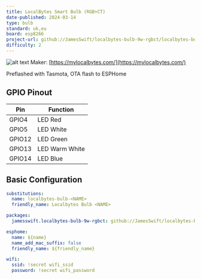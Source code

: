 ```yaml
---
title: LocalBytes Smart Bulb (RGB+CT)
date-published: 2024-03-14
type: bulb
standard: uk,eu
board: esp8266
project-url: github://JamesSwift/localbytes-bulb-9w-rgbct/localbytes-bulb-9w-rgbct.yaml
difficulty: 2
---
```


![alt text](LocalBytes-Bulb.png "LocalBytes Bulb")
Maker: [https://mylocalbytes.com/](https://mylocalbytes.com/)

Preflashed with Tasmota, OTA flash to ESPHome

## GPIO Pinout

| Pin    | Function       |
| ------ | -------------- |
| GPIO4  | LED Red        |
| GPIO5  | LED White      |
| GPIO12 | LED Green      |
| GPIO13 | LED Warm White |
| GPIO14 | LED Blue       |

## Basic Configuration

```yaml
substitutions:
  name: localbytes-bulb-<NAME>
  friendly_name: Localbytes Bulb <NAME>

packages:
  jamesswift.localbytes-bulb-9w-rgbct: github://JamesSwift/localbytes-bulb-9w-rgbct/localbytes-bulb-9w-rgbct.yaml

esphome:
  name: ${name}
  name_add_mac_suffix: false
  friendly_name: ${friendly_name}

wifi:
  ssid: !secret wifi_ssid
  password: !secret wifi_password
```
